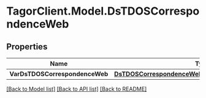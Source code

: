 # TagorClient.Model.DsTDOSCorrespondenceWeb

## Properties

Name | Type | Description | Notes
------------ | ------------- | ------------- | -------------
**VarDsTDOSCorrespondenceWeb** | [**DsTDOSCorrespondenceWebDsTDOSCorrespondenceWeb**](DsTDOSCorrespondenceWebDsTDOSCorrespondenceWeb.md) |  | [optional] 

[[Back to Model list]](../README.md#documentation-for-models) [[Back to API list]](../README.md#documentation-for-api-endpoints) [[Back to README]](../README.md)

